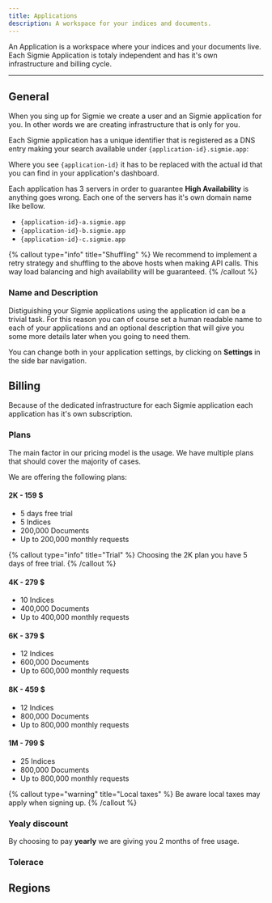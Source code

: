 ```yaml
---
title: Applications
description: A workspace for your indices and documents.
---
```


An Application is a workspace where your indices and your documents live. Each Sigmie Application
is totaly independent and has it's own infrastructure and billing cycle.

---

## General

When you sing up for Sigmie we create a user and an Sigmie application for you. In other words we are
creating infrastructure that is only for you.

Each Sigmie application has a unique identifier that is registered as a DNS entry
making your search available under `{application-id}.sigmie.app`:

Where you see `{application-id}` it has to be replaced with the actual id that you can find in your application's
dashboard.

Each application has 3 servers in order to guarantee **High Availability** is anything goes wrong. Each one of the servers has it's own domain name like bellow.

- `{application-id}-a.sigmie.app`
- `{application-id}-b.sigmie.app`
- `{application-id}-c.sigmie.app`

{% callout type="info" title="Shuffling" %}
We recommend to implement a retry strategy and shuffling to the above hosts when making API calls. This way load balancing and high availability will be guaranteed.
{% /callout %}

### Name and Description

Distiguishing your Sigmie applications using the application id can be a trivial task. For this reason you can of course set a human readable name to
each of your applications and an optional description that will give you some more details later when you going to need them.

You can change both in your application settings, by clicking on **Settings** in the side bar navigation.

## Billing

Because of the dedicated infrastructure for each Sigmie application
each application has it's own subscription.

### Plans

The main factor in our pricing model is the usage. We have multiple plans
that should cover the majority of cases.

We are offering the following plans:

#### 2K - 159 $

- 5 days free trial
- 5 Indices
- 200,000 Documents
- Up to 200,000 monthly requests

{% callout type="info" title="Trial" %}
Choosing the 2K plan you have 5 days of free trial.
{% /callout %}

#### 4K - 279 $

- 10 Indices
- 400,000 Documents
- Up to 400,000 monthly requests

#### 6K - 379 $

- 12 Indices
- 600,000 Documents
- Up to 600,000 monthly requests

#### 8K - 459 $

- 12 Indices
- 800,000 Documents
- Up to 800,000 monthly requests

#### 1M - 799 $

- 25 Indices
- 800,000 Documents
- Up to 800,000 monthly requests

{% callout type="warning" title="Local taxes" %}
Be aware local taxes may apply when signing up.
{% /callout %}

### Yealy discount 

By choosing to pay **yearly** we are giving you 2 months of
free usage.

### Tolerace

## Regions
